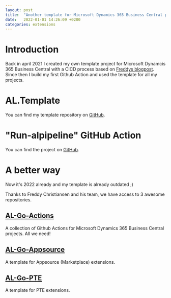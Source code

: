 ```yaml
---
layout: post
title:  "Another template for Microsoft Dynamics 365 Business Central projects"
date:   2022-01-01 14:26:09 +0200
categories: extensions
---
```


# Introduction

Back in april 2021 I created my own template project for Microsoft Dynamcis 365 Business Central with a CICD process based on [Freddys blogpost](https://freddysblog.com/2020/11/14/using-github-for-devops/). Since then I build my first Github Action and used the template for all my projects.

# AL.Template

You can find my template repository on [GitHub](https://github.com/juliandittmann/AL.Template).

# "Run-alpipeline" GitHub Action

You can find the project on [GitHub](https://github.com/juliandittmann/run-alpipeline).


# A better way

Now it's 2022 already and my template is already outdated ;) 

Thanks to Freddy Christiansen and his team, we have access to 3 awesome repositories.

## [AL-Go-Actions](https://github.com/microsoft/AL-Go-Actions)

A collection of Github Actions for Microsoft Dynamics 365 Business Central projects. All we need! 

## [AL-Go-Appsource](https://github.com/microsoft/AL-Go-AppSource)

A template for Appsource (Marketplace) extensions.

## [AL-Go-PTE](https://github.com/microsoft/AL-Go-PTE)

A template for PTE extensions.